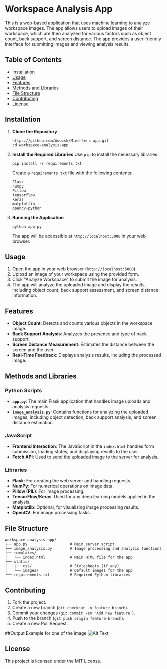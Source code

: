 
# Workspace Analysis App

This is a web-based application that uses machine learning to analyze workspace images. The app allows users to upload images of their workspace, which are then analyzed for various factors such as object count, back support, and screen distance. The app provides a user-friendly interface for submitting images and viewing analysis results.

## Table of Contents
- [Installation](#installation)
- [Usage](#usage)
- [Features](#features)
- [Methods and Libraries](#methods-and-libraries)
- [File Structure](#file-structure)
- [Contributing](#contributing)
- [License](#license)

## Installation

1. **Clone the Repository**
   ```
   https://github.com/Awezsk/Mind-lens-app.git
   cd workspace-analysis-app
   ```

2. **Install the Required Libraries**
   Use `pip` to install the necessary libraries:
   ```
   pip install -r requirements.txt
   ```
   Create a `requirements.txt` file with the following contents:
   ```
   Flask
   numpy
   Pillow
   tensorflow
   keras
   matplotlib
   opencv-python
   ```

3. **Running the Application**
   ```
   python app.py
   ```

   The app will be accessible at `http://localhost:5000` in your web browser.

## Usage

1. Open the app in your web browser (`http://localhost:5000`).
2. Upload an image of your workspace using the provided form.
3. Click "Analyze Workspace" to submit the image for analysis.
4. The app will analyze the uploaded image and display the results, including object count, back support assessment, and screen distance information.

## Features

- **Object Count**: Detects and counts various objects in the workspace image.
- **Back Support Analysis**: Analyzes the presence and type of back support.
- **Screen Distance Measurement**: Estimates the distance between the screen and the user.
- **Real-Time Feedback**: Displays analysis results, including the processed image.

## Methods and Libraries

### Python Scripts

- **`app.py`**: The main Flask application that handles image uploads and analysis requests.
- **`image_analysis.py`**: Contains functions for analyzing the uploaded images, including object detection, back support analysis, and screen distance estimation.

### JavaScript

- **Frontend Interaction**: The JavaScript in the `index.html` handles form submission, loading states, and displaying results to the user.
- **Fetch API**: Used to send the uploaded image to the server for analysis.

### Libraries

- **Flask**: For creating the web server and handling requests.
- **NumPy**: For numerical operations on image data.
- **Pillow (PIL)**: For image processing.
- **TensorFlow/Keras**: Used for any deep learning models applied in the analysis.
- **Matplotlib**: Optional, for visualizing image processing results.
- **OpenCV**: For image processing tasks.

## File Structure

```
workspace-analysis-app/
├── app.py                   # Main server script
├── image_analysis.py        # Image processing and analysis functions
├── templates/
│   └── index.html           # Main HTML file for the app
├── static/
│   ├── css/                 # Stylesheets (if any)
│   └── images/              # Default images for the app
└── requirements.txt         # Required Python libraries
```

## Contributing

1. Fork the project.
2. Create a new branch (`git checkout -b feature-branch`).
3. Commit your changes (`git commit -am 'Add new feature'`).
4. Push to the branch (`git push origin feature-branch`).
5. Create a new Pull Request.

##Output Example for one of the image
![Alt Text](images/workspace-example.png)

## License

This project is licensed under the MIT License.

